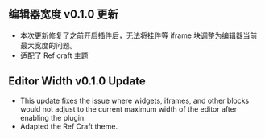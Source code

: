 ## 编辑器宽度 v0.1.0 更新

- 本次更新修复了之前开启插件后，无法将挂件等 iframe 块调整为编辑器当前最大宽度的问题。
- 适配了 Ref craft 主题

## Editor Width v0.1.0 Update

- This update fixes the issue where widgets, iframes, and other blocks would not adjust to the current maximum width of the editor after enabling the plugin.
- Adapted the Ref Craft theme.

